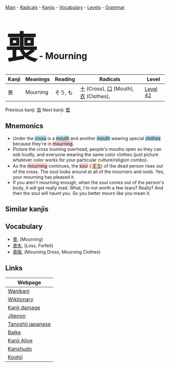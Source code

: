 <style> bigfont {font-size: 100px}</style>
[Main](../index.md) -
[Radicals](../radicals.md) -
[Kanjis](../kanjis.md) -
[Vocabulary](../vocabulary.md) -
[Levels](../levels.md) -
[Grammar](../grammar.md)
# <bigfont> 喪</bigfont> - Mourning 

| Kanji | Meanings | Reading | Radicals | Level |
| --- | --- | --- | --- | --- |
| 喪 | Mourning | そう, も | [十](../radicals/十.md) (Cross), [口](../radicals/口.md) (Mouth), [衣](../radicals/衣.md) (Clothes),  | [Level 42](../levels/wk_level42.md) |

Previous kanji: [哲](哲.md) Next kanji: [堅](堅.md) 

## Mnemonics
 * Under the <span style="background-color:#ADD8E6"> cross</span> is a <span style="background-color:#ADD8E6"> mouth</span> and another <span style="background-color:#ADD8E6"> mouth</span> wearing special <span style="background-color:#ADD8E6"> clothes</span> because they're in <span style="background-color:#ffcccb"> mourning</span>.
* Picture the cross looming overhead, people's mouths open so they can sob loudly, and everyone wearing the same color clothes (just picture whatever color works for your particular culture/religion combo).
* As the <span style="background-color:#ffcccb"> mourning</span> continues, the <span style="background-color:#ffcccb"> sou</span>l (<span style="background-color:#fed8b1"> [そう](https://jisho.org/search/そう)</span>) of the dead person rises out of the cross. The soul looks around at all of the mourners and nods. Yes, your mourning has pleased it.
* If you aren't mourning enough, when the soul comes out of the person's body, it will get really mad. What, I'm not worth a few tears? Really? And then the soul will haunt you. So you better mourn like you mean it.


## Similar kanjis
 


## Vocabulary
 * [喪](../vocabulary/喪.md), (Mourning)
* [喪失](../vocabulary/喪.md), (Loss, Forfeit)
* [喪服](../vocabulary/喪.md), (Mourning Dress, Mourning Clothes)



## Links 

| Webpage |
| --- |
| [Wanikani          ](https://www.wanikani.com/kanji/喪) |
| [Wiktionary        ](https://en.wiktionary.org/wiki/喪) |
| [Kanji damage      ](http://www.kanjidamage.com/kanji/search?utf8=✓&q=喪) |
| [Jitenon           ](https://jitenon.com/kanji/喪) |
| [Tanoshii japanese ](https://www.tanoshiijapanese.com/dictionary/kanji.cfm?k=喪) |
| [Baike             ](https://baike.baidu.com/item/喪) |
| [Kanji Alive       ](https://app.kanjialive.com/喪) |
| [Kanshudo          ](https://www.kanshudo.com/searchmn?q=喪) |
| [Koohii            ](https://kanji.koohii.com/study/kanji/喪) |
